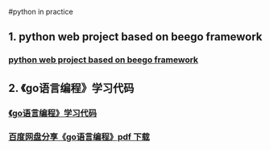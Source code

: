 #python in practice 
<h2>1. python web project based on beego framework</h2>
<h3><a href="https://github.com/robertzhai/go/tree/master/food">python web project based on beego framework</a></h3>

<h2>2. 《go语言编程》学习代码 </h2>
<h3><a href="https://github.com/robertzhai/go/tree/master/go_programming_study">《go语言编程》学习代码</a></h3>
<h3><a href="https://pan.baidu.com/s/1qXV50ao"> 百度网盘分享《go语言编程》pdf 下载</a></h3>


